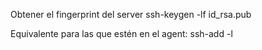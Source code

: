 Obtener el fingerprint del server
ssh-keygen -lf id_rsa.pub

Equivalente para las que estén en el agent:
ssh-add -l
